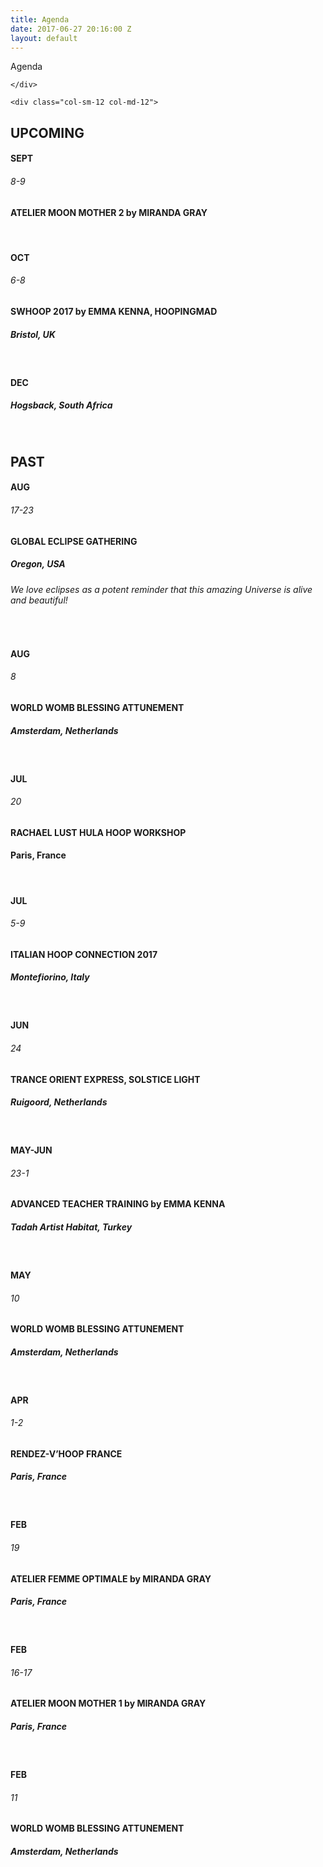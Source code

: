 ```yaml
---
title: Agenda
date: 2017-06-27 20:16:00 Z
layout: default
---
```

<section id="home" class="module-hero module-parallax module-fade module-full-height bg-dark-50" data-background="{{ site.baseurl }}{% link /assets/images2/agenda.jpg %}">

  <div class="hs-caption container">
    <div class="caption-content">
      <div class="hs-title-size-3 font-alt m-b-20">
      Agenda
      </div>

    </div>
  </div>

</section >

<div class="wrapper">
<div class="container-fluid">

  <div class="row relative">

    <div class="col-sm-12 col-md-12">
<div class="module-subtitle font-sub agenda">

<section id="agenda" markdown="1">

# UPCOMING


#### **SEPT**
###### 8-9
#### **ATELIER MOON MOTHER 2 by MIRANDA GRAY**
<br>

#### **OCT**
###### 6-8
#### **SWHOOP 2017 by EMMA KENNA, HOOPINGMAD**
##### Bristol, UK
<br>

#### **DEC**
##### Hogsback, South Africa
<br>




# PAST
#### **AUG**
###### 17-23
#### **GLOBAL ECLIPSE GATHERING**
##### Oregon, USA
###### We love eclipses as a potent reminder that this amazing Universe is alive and beautiful!
<br>

#### **AUG**
###### 8
#### **WORLD WOMB BLESSING ATTUNEMENT**
##### Amsterdam, Netherlands
<br>

#### **JUL**
###### 20
#### **RACHAEL LUST HULA HOOP WORKSHOP**
#### Paris, France
<br>

#### **JUL**
###### 5-9
#### **ITALIAN HOOP CONNECTION 2017**
##### Montefiorino, Italy
<br>

#### **JUN**
###### 24
#### **TRANCE ORIENT EXPRESS, SOLSTICE LIGHT**
##### Ruigoord, Netherlands
<br>

#### **MAY-JUN**
###### 23-1
#### **ADVANCED TEACHER TRAINING by EMMA KENNA**
##### Tadah Artist Habitat, Turkey
<br>

#### **MAY**
###### 10
#### **WORLD WOMB BLESSING ATTUNEMENT**
##### Amsterdam, Netherlands
<br>

#### **APR**
###### 1-2
#### **RENDEZ-V’HOOP FRANCE**
##### Paris, France
<br>

#### **FEB**
###### 19
#### **ATELIER FEMME OPTIMALE by MIRANDA GRAY**
##### Paris, France
<br>

#### **FEB**
###### 16-17
#### **ATELIER MOON MOTHER 1 by MIRANDA GRAY**
##### Paris, France
<br>

#### **FEB**
###### 11
#### **WORLD WOMB BLESSING ATTUNEMENT**
##### Amsterdam, Netherlands
<br>

</section>

</div>
</div>
</div>
</div>
</div>
